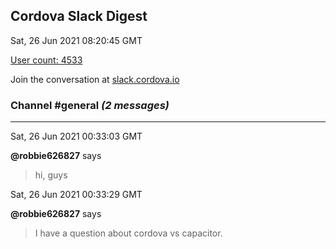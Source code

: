 ## Cordova Slack Digest
Sat, 26 Jun 2021 08:20:45 GMT

[User count: 4533](https://cordova.slack.com/)


Join the conversation at [slack.cordova.io](http://slack.cordova.io/)

### __Channel #general__ _(2 messages)_
---

Sat, 26 Jun 2021 00:33:03 GMT

__@robbie626827__ says 
> hi, guys
> 

Sat, 26 Jun 2021 00:33:29 GMT

__@robbie626827__ says 
> I have a question about cordova vs capacitor.
> 
